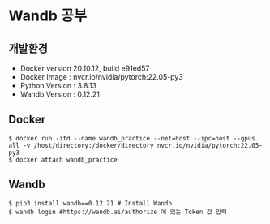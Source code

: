 # Wandb 공부

## 개발환경

- Docker version 20.10.12, build e91ed57
- Docker Image : nvcr.io/nvidia/pytorch:22.05-py3
- Python Version : 3.8.13
- Wandb Version : 0.12.21

## Docker

```
$ docker run -itd --name wandb_practice --net=host --ipc=host --gpus all -v /host/directory:/docker/directory nvcr.io/nvidia/pytorch:22.05-py3
$ docker attach wandb_practice
```

## Wandb

```
$ pip3 install wandb==0.12.21 # Install Wandb
$ wandb login #https://wandb.ai/authorize 에 있는 Token 값 입력
```
